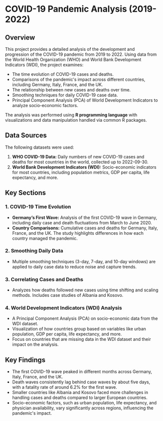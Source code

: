 # COVID-19 Pandemic Analysis (2019-2022)

## Overview

This project provides a detailed analysis of the development and progression of the COVID-19 pandemic from 2019 to 2022. Using data from the World Health Organization (WHO) and World Bank Development Indicators (WDI), the project examines:

- The time evolution of COVID-19 cases and deaths.
- Comparisons of the pandemic's impact across different countries, including Germany, Italy, France, and the UK.
- The relationship between new cases and deaths over time.
- Smoothing techniques for daily COVID-19 case data.
- Principal Component Analysis (PCA) of World Development Indicators to analyze socio-economic factors.

The analysis was performed using **R programming language** with visualizations and data manipulation handled via common R packages.

## Data Sources

The following datasets were used:

1. **WHO COVID-19 Data:** Daily numbers of new COVID-19 cases and deaths for most countries in the world, collected up to 2022-09-30.
2. **World Bank Development Indicators (WDI):** Socio-economic indicators for most countries, including population metrics, GDP per capita, life expectancy, and more.

## Key Sections

### 1. COVID-19 Time Evolution

- **Germany’s First Wave:** Analysis of the first COVID-19 wave in Germany, including daily case and death fluctuations from March to June 2020.
- **Country Comparisons:** Cumulative cases and deaths for Germany, Italy, France, and the UK. The study highlights differences in how each country managed the pandemic.
  
### 2. Smoothing Daily Data

- Multiple smoothing techniques (3-day, 7-day, and 10-day windows) are applied to daily case data to reduce noise and capture trends.

### 3. Correlating Cases and Deaths

- Analyzes how deaths followed new cases using time shifting and scaling methods. Includes case studies of Albania and Kosovo.

### 4. World Development Indicators (WDI) Analysis

- A Principal Component Analysis (PCA) on socio-economic data from the WDI dataset.
- Visualization of how countries group based on variables like urban population, GDP per capita, life expectancy, and more.
- Focus on countries that are missing data in the WDI dataset and their impact on the analysis.

## Key Findings

- The first COVID-19 wave peaked in different months across Germany, Italy, France, and the UK.
- Death waves consistently lag behind case waves by about five days, with a fatality rate of around 6.2% for the first wave.
- Smaller countries like Albania and Kosovo faced more challenges in handling cases and deaths compared to larger European countries.
- Socio-economic factors, such as urban population, life expectancy, and physician availability, vary significantly across regions, influencing the pandemic's impact.
